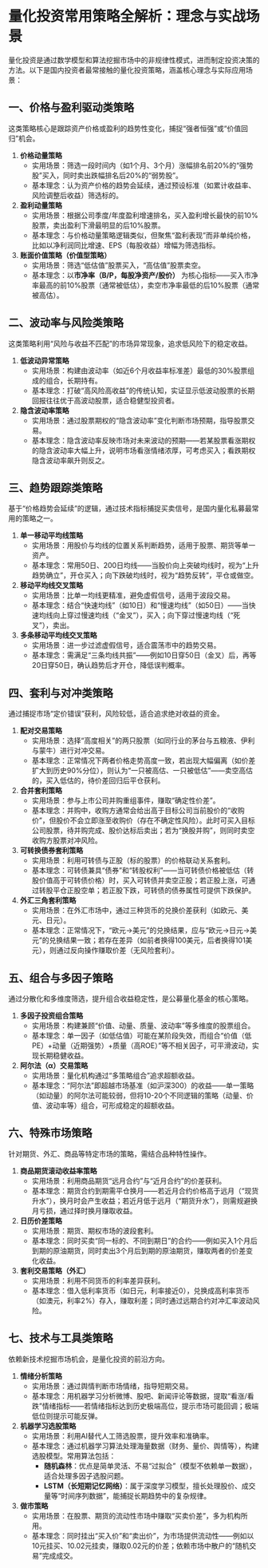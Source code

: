# 量化投资常用策略全解析：理念与实战场景
量化投资是通过数学模型和算法挖掘市场中的非规律性模式，进而制定投资决策的方法。以下是国内投资者最常接触的量化投资策略，涵盖核心理念与实际应用场景：


## 一、价格与盈利驱动类策略
这类策略核心是跟踪资产价格或盈利的趋势性变化，捕捉“强者恒强”或“价值回归”机会。
1.  **价格动量策略**
    - 实用场景：筛选一段时间内（如1个月、3个月）涨幅排名前20%的“强势股”买入，同时卖出跌幅排名后20%的“弱势股”。
    - 基本理念：认为资产价格的趋势会延续，通过预设标准（如累计收益率、风险调整后收益）筛选标的。
2.  **盈利动量策略**
    - 实用场景：根据公司季度/年度盈利增速排名，买入盈利增长最快的前10%股票，卖出盈利下滑最明显的后10%股票。
    - 基本理念：与价格动量策略逻辑类似，但聚焦“盈利表现”而非单纯价格，比如以净利润同比增速、EPS（每股收益）增幅为筛选指标。
3.  **账面价值策略（价值型策略）**
    - 实用场景：筛选“低估值”股票买入，“高估值”股票卖空。
    - 基本理念：以**市净率（B/P，每股净资产/股价）** 为核心指标——买入市净率最高的前10%股票（通常被低估），卖空市净率最低的后10%股票（通常被高估）。


## 二、波动率与风险类策略
这类策略利用“风险与收益不匹配”的市场异常现象，追求低风险下的稳定收益。
1.  **低波动异常策略**
    - 实用场景：构建由波动率（如近6个月收益率标准差）最低的30%股票组成的组合，长期持有。
    - 基本理念：打破“高风险高收益”的传统认知，实证显示低波动股票的长期回报往往优于高波动股票，适合稳健型投资者。
2.  **隐含波动率策略**
    - 实用场景：通过股票期权的“隐含波动率”变化判断市场预期，指导股票交易。
    - 基本理念：隐含波动率反映市场对未来波动的预期——若某股票看涨期权的隐含波动率大幅上升，说明市场看涨情绪浓厚，可考虑买入；看跌期权隐含波动率飙升则反之。


## 三、趋势跟踪类策略
基于“价格趋势会延续”的逻辑，通过技术指标捕捉买卖信号，是国内量化私募最常用的策略之一。
1.  **单一移动平均线策略**
    - 实用场景：用股价与均线的位置关系判断趋势，适用于股票、期货等单一资产。
    - 基本理念：常用50日、200日均线——当股价向上突破均线时，视为“上升趋势确立”，开仓买入；向下跌破均线时，视为“趋势反转”，平仓或做空。
2.  **移动平均线交叉策略**
    - 实用场景：比单一均线更精准，避免虚假信号，适用于波段交易。
    - 基本理念：结合“快速均线”（如10日）和“慢速均线”（如50日）——当快速均线向上穿过慢速均线（“金叉”），买入；向下穿过慢速均线（“死叉”），卖出。
3.  **多条移动平均线交叉策略**
    - 实用场景：进一步过滤虚假信号，适合震荡市中的趋势交易。
    - 基本理念：需满足“三条均线共振”——例如10日穿50日（金叉）后，再等20日穿50日，确认趋势后才开仓，降低误判概率。


## 四、套利与对冲类策略
通过捕捉市场“定价错误”获利，风险较低，适合追求绝对收益的资金。
1.  **配对交易策略**
    - 实用场景：选择“高度相关”的两只股票（如同行业的茅台与五粮液、伊利与蒙牛）进行对冲交易。
    - 基本理念：正常情况下两者价格走势高度一致，若出现大幅偏离（如价差扩大到历史90%分位），则认为“一只被高估、一只被低估”——卖空高估的，买入低估的，待价差回归后平仓获利。
2.  **合并套利策略**
    - 实用场景：参与上市公司并购重组事件，赚取“确定性价差”。
    - 基本理念：并购中，收购方通常会给出高于目标公司当前股价的“收购价”，但股价不会立即涨至收购价（存在不确定性风险）。此时可买入目标公司股票，待并购完成、股价达标后卖出；若为“换股并购”，则同时卖空收购方股票对冲风险。
3.  **可转换债券套利策略**
    - 实用场景：利用可转债与正股（标的股票）的价格联动关系套利。
    - 基本理念：可转债兼具“债券”和“转股权利”——当可转债价格被低估（转股价值高于可转债价格）时，买入可转债并卖空正股；若正股上涨，可通过转股平仓正股空单；若正股下跌，可转债的债券属性可提供下跌保护。
4.  **外汇三角套利策略**
    - 实用场景：在外汇市场中，通过三种货币的兑换价差获利（如欧元、美元、日元）。
    - 基本理念：正常情况下，“欧元→美元”的兑换结果，应与“欧元→日元→美元”的兑换结果一致；若存在差异（如前者换得100美元，后者换得101美元），则通过反向操作赚取价差（无风险套利）。


## 五、组合与多因子策略
通过分散化和多维度筛选，提升组合收益稳定性，是公募量化基金的核心策略。
1.  **多因子投资组合策略**
    - 实用场景：构建兼顾“价值、动量、质量、波动率”等多维度的股票组合。
    - 基本理念：单一因子（如低估值）可能在某阶段失效，而组合“价值（低PE）+动量（近期强势）+质量（高ROE）”等不相关因子，可平滑波动，实现长期稳健收益。
2.  **阿尔法（α）交易策略**
    - 实用场景：量化机构通过“多策略组合”追求超额收益。
    - 基本理念：“阿尔法”即超越市场基准（如沪深300）的收益——单一策略（如动量）的阿尔法可能较弱，但将10-20个不同逻辑的策略（动量、价值、波动率等）组合，可形成稳定的超额收益。


## 六、特殊市场策略
针对期货、外汇、商品等特定市场的策略，需结合品种特性操作。
1.  **商品期货滚动收益率策略**
    - 实用场景：利用商品期货“远月合约”与“近月合约”的价差获利。
    - 基本理念：期货合约到期需平仓换月——若近月合约价格高于远月（“现货升水”），换月时会产生收益；若近月低于远月（“期货升水”），则需规避换月亏损，通过择时换月赚取收益。
2.  **日历价差策略**
    - 实用场景：期货、期权市场的波段套利。
    - 基本理念：同时买卖“同一标的、不同到期日”的合约——例如买入1个月后到期的原油期货，同时卖出3个月后到期的原油期货，赚取两者的价差变化收益。
3.  **套利交易策略（外汇）**
    - 实用场景：利用不同货币的利率差异获利。
    - 基本理念：借入低利率货币（如日元，利率接近0），兑换成高利率货币（如澳元，利率2%）存入，赚取利差；同时通过远期合约对冲汇率波动风险。


## 七、技术与工具类策略
依赖新技术挖掘市场机会，是量化投资的前沿方向。
1.  **情绪分析策略**
    - 实用场景：通过舆情判断市场情绪，指导短期交易。
    - 基本理念：用机器学习分析微博、股吧、新闻评论等数据，提取“看涨/看跌”情绪指标——若情绪指标达到历史极端高位，提示市场可能回调；极端低位则提示可能反弹。
2.  **机器学习选股策略**
    - 实用场景：利用AI替代人工筛选股票，提升效率和准确率。
    - 基本理念：通过机器学习算法处理海量数据（财务、量价、舆情等），构建选股模型。常用算法包括：
        - **随机森林**：优点是简单灵活、不易“过拟合”（模型不依赖单一数据），适合处理多因子选股问题。
        - **LSTM（长短期记忆网络）**：属于深度学习模型，擅长处理股价、成交量等“时间序列数据”，能捕捉长期趋势中的复杂规律。
3.  **做市策略**
    - 实用场景：在股票、期货的流动性市场中赚取“买卖价差”，多为机构所用。
    - 基本理念：同时挂出“买入价”和“卖出价”，为市场提供流动性——例如以10元挂买、10.02元挂卖，赚取0.02元的价差；依赖市场中散户的“随机交易”完成成交。